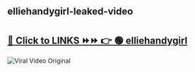 
 ## elliehandygirl-leaked-video 

# <h2><a href="https://clipsfans.com/elliehandygirl&ref=git">🔗 Click to LINKS ⏩⏩ 👉 🟢 elliehandygirl </a></h2>

<a href="https://clipsfans.com/elliehandygirl&ref=git" rel="nofollow" data-target="animated-image.originalLink"><img src="https://i.ibb.co.com/xMMVF88/686577567.gif" alt="Viral Video Original" style="max-width: 100%; display: inline-block;" data-target="animated-image.originalImage"></a>
